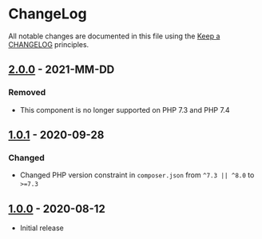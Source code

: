# ChangeLog

All notable changes are documented in this file using the [Keep a CHANGELOG](https://keepachangelog.com/) principles.

## [2.0.0] - 2021-MM-DD

### Removed

* This component is no longer supported on PHP 7.3 and PHP 7.4

## [1.0.1] - 2020-09-28

### Changed

* Changed PHP version constraint in `composer.json` from `^7.3 || ^8.0` to `>=7.3`

## [1.0.0] - 2020-08-12

* Initial release

[2.0.0]: https://github.com/sebastianbergmann/cli-parser/compare/1.0.1...master
[1.0.1]: https://github.com/sebastianbergmann/cli-parser/compare/1.0.0...1.0.1
[1.0.0]: https://github.com/sebastianbergmann/cli-parser/compare/bb7bb3297957927962b0a3335befe7b66f7462e9...1.0.0
